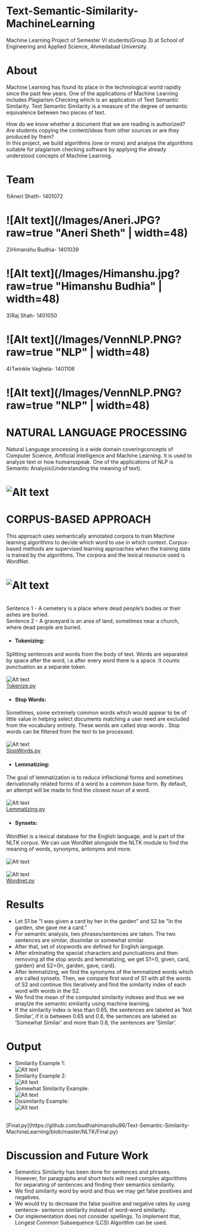 # Text-Semantic-Similarity-MachineLearning
Machine Learning Project of Semester VI students(Group 3) at School of Engineering and Applied Science, Ahmedabad University.

# About
Machine Learning has found its place in the technological world rapidly since the past few years. One of the applications of Machine Learning includes Plagiarism Checking which is an application of Text Semantic Similarity. Text Semantic Similarity is a measure of the degree of semantic equivalence between two pieces of text.

How do we know whether a document that we are reading is authorized? Are students copying the content/ideas from other sources or are they produced by them?  
In this project, we build algorithms (one or more) and analyse the algorithms suitable for plagiarism checking software by applying the already understood concepts of Machine Learning. 

# Team
1)Aneri Sheth- 1401072 <br />
# ![Alt text](/Images/Aneri.JPG?raw=true "Aneri Sheth" | width=48)
2)Himanshu Budhia- 1401039 <br />
# ![Alt text](/Images/Himanshu.jpg?raw=true "Himanshu Budhia" | width=48)
3)Raj Shah- 1401050 <br />
# ![Alt text](/Images/VennNLP.PNG?raw=true "NLP" | width=48)
4)Twinkle Vaghela- 1401106
# ![Alt text](/Images/VennNLP.PNG?raw=true "NLP" | width=48)

# NATURAL LANGUAGE PROCESSING
Natural Language processing is a wide domain coveringconcepts of Computer Science, Artificial Intelligence and Machine Learning. 
It is used to analyze text or how humansspeak. One of the applications of NLP is Semantic Analysis(Understanding the meaning of text).

# ![Alt text](/Images/VennNLP.PNG?raw=true "NLP")

# CORPUS-BASED APPROACH
This approach uses semantically annotated corpora to train
Machine learning algorithms to decide which word to use in
which context. Corpus-based methods are supervised learning
approaches when the training data is trained by the algorithms.
The corpora and the lexical resource used is WordNet.

# ![Alt text](/Images/NLTK.jpg?raw=true "NLTK Overview")
<br />
Sentence 1 - A cemetery is a place where dead people’s bodies or their ashes are buried.
<br />
Sentence 2 - A graveyard is an area of land, sometimes near a church, where dead people are buried.
<br />

- #### Tokenizing:
Splitting sentences and words from the body of text. Words are separated by space after the word, i.e.after every word there is a space. It counts punctuation as a separate token.
<br />
<br />
![Alt text](/Images/tokenize.JPG?raw=true "Tokenizing Example")
<br />
[Tokenize.py](https://github.com/budhiahimanshu96/Text-Semantic-Similarity-MachineLearning/blob/master/NLTK/word_tokenize.py)
  
- #### Stop Words:
Sometimes, some extremely common words which would appear to be of little value in helping select documents matching a user need are excluded from the vocabulary entirely. These words are called stop words .
Stop words can be filtered from the text to be processed. 
<br />
<br />
![Alt text](/Images/stop_words.JPG?raw=true "Stopwords Example")
<br />
[StopWords.py](https://github.com/budhiahimanshu96/Text-Semantic-Similarity-MachineLearning/blob/master/NLTK/stop_words.py)

- #### Lemmatizing:
The goal of lemmatization is to reduce inflectional forms and sometimes derivationally related forms of a word to a common base form.
By default, an attempt will be made to find the closest noun of a word.
<br/>
<br />
![Alt text](/Images/lemmatizing.JPG?raw=true "Lemmatizing Example")
<br />
[Lemmatizing.py](https://github.com/budhiahimanshu96/Text-Semantic-Similarity-MachineLearning/blob/master/NLTK/Lemmatizing.py)

- #### Synsets:
WordNet is a lexical database for the English language, and is part of the NLTK corpus. We can use WordNet alongside the NLTK module to find the meaning of words, synonyms, antonyms and more.
<br/>
<br />
![Alt text](/Images/wordnet.JPG?raw=true "Wordnet Example 1")
<br />
<br />
![Alt text](/Images/wordnet2.JPG?raw=true "Wordnet Example 2")
<br />
[Wordnet.py](https://github.com/budhiahimanshu96/Text-Semantic-Similarity-MachineLearning/blob/master/NLTK/similarity.py)

# Results

- Let S1 be ”I was given a card by her in the garden” and S2 be ”In the garden, she gave me a card.”
- For semantic analysis, two phrases/sentences are taken. The two sentences are similar, dissimilar or somewhat similar.
- After that, set of stopwords are defined for English language.
- After eliminating the special characters and punctuations and then removing all the stop words and lemmatizing, we get S1={I, given, card, garden} and S2={In, garden, gave, card}.
- After lemmatizing, we find the synonyms of the lemmatized words which are called synsets. Then, we compare first word of S1 with all the words of S2 and continue this iteratively and find the similarity index of each word with words in the S2.
- We find the mean of the computed similarity indexes and thus we we anaylze the semantic similarity using machine learning.
- If the similarity index is less than 0.65, the sentences are labeled as ’Not Similar’, if it is between 0.65 and 0.8, the sentences are labeled as ’Somewhat Similar’ and more than 0.8, the sentences are ’Similar’.

# Output

- Similarity Example 1: <br /> ![Alt text](/Images/Similar.PNG?raw=true "Similar Example 1")
- Similarity Example 2: <br />![Alt text](/Images/Similar2.PNG?raw=true "Similar Example 2")
- Somewhat Similarity Example: <br />![Alt text](/Images/SomewhatSimilar.PNG?raw=true "Somewhat Similar Example")
- Dissimilarity Example: <br />![Alt text](/Images/NotSimilar.PNG?raw=true "Not-Similar Example")
<br />
[Final.py](https://github.com/budhiahimanshu96/Text-Semantic-Similarity-MachineLearning/blob/master/NLTK/Final.py)


# Discussion and Future Work

- Semantics Similarity has been done for sentences and phrases. However, for paragraphs and short texts will need complex algorithms for separating of sentences and finding their semantics similarity.
- We find similarity word by word and thus we may get false positives and negatives.
- We would try to decrease the false positive and negative rates by using sentence- sentence similarity instead of word-word similarity.
- Our implementation does not consider spellings. To implement that, Longest Common Subsequence (LCS) Algorithm can be used.



